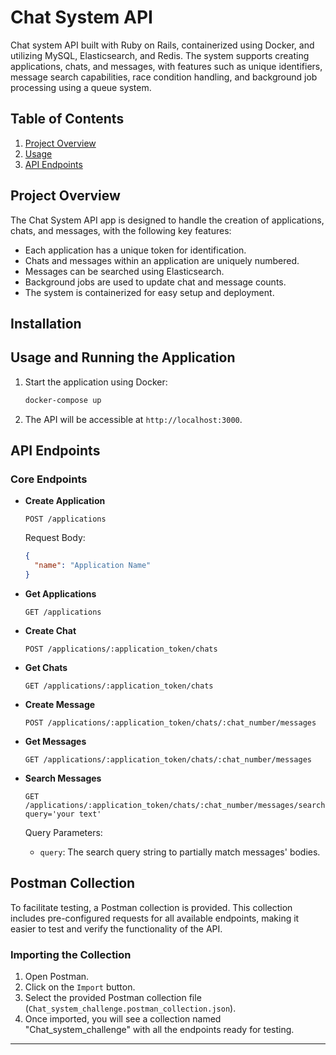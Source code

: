 # Chat System API

Chat system API built with Ruby on Rails, containerized using Docker, and utilizing MySQL, Elasticsearch, and Redis. The system supports creating applications, chats, and messages, with features such as unique identifiers, message search capabilities, race condition handling, and background job processing using a queue system.

## Table of Contents

1. [Project Overview](#project-overview)
2. [Usage](#usage)
3. [API Endpoints](#api-endpoints)

## Project Overview

The Chat System API app is designed to handle the creation of applications, chats, and messages, with the following key features:

- Each application has a unique token for identification.
- Chats and messages within an application are uniquely numbered.
- Messages can be searched using Elasticsearch.
- Background jobs are used to update chat and message counts.
- The system is containerized for easy setup and deployment.

## Installation

## Usage and Running the Application

1. Start the application using Docker:

   ```bash
   docker-compose up
   ```

2. The API will be accessible at `http://localhost:3000`.

## API Endpoints

### Core Endpoints

- **Create Application**

  ```http
  POST /applications
  ```

  Request Body:

  ```json
  {
    "name": "Application Name"
  }
  ```

- **Get Applications**

  ```http
  GET /applications
  ```

- **Create Chat**

  ```http
  POST /applications/:application_token/chats
  ```

- **Get Chats**

  ```http
  GET /applications/:application_token/chats
  ```

- **Create Message**

  ```http
  POST /applications/:application_token/chats/:chat_number/messages
  ```

- **Get Messages**

  ```http
  GET /applications/:application_token/chats/:chat_number/messages
  ```

- **Search Messages**

  ```http
  GET /applications/:application_token/chats/:chat_number/messages/search?query='your text'
  ```

  Query Parameters:

  - `query`: The search query string to partially match messages' bodies.

## Postman Collection

To facilitate testing, a Postman collection is provided. This collection includes pre-configured requests for all available endpoints, making it easier to test and verify the functionality of the API.

### Importing the Collection

1. Open Postman.
2. Click on the `Import` button.
3. Select the provided Postman collection file (`Chat_system_challenge.postman_collection.json`).
4. Once imported, you will see a collection named "Chat_system_challenge" with all the endpoints ready for testing.


---

